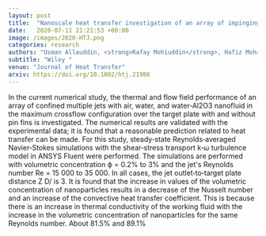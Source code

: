 ```yaml
---
layout: post
title:  "Nanoscale heat transfer investigation of an array of impinging jet systems with different working fluids under crossflow with and without pin fins"
date:   2020-07-11 21:21:53 +00:00
image: /images/2020-HTJ.png
categories: research
authors: "Usman Allauddin, <strong>Rafay Mohiuddin</strong>, Hafiz Mohammad Usman Khan, Naseem Uddin, Waqar A. Khan"
subtitle: "Wiley "
venue: "Journal of Heat Transfer"
arxiv: https://doi.org/10.1002/htj.21986
---
```

In the current numerical study, the thermal and flow field performance of an array of confined multiple jets with air, water, and water‐Al2O3 nanofluid in the maximum crossflow configuration over the target plate with and without pin fins is investigated. The numerical results are validated with the experimental data; it is found that a reasonable prediction related to heat transfer can be made. For this study, steady‐state Reynolds‐averaged Navier‐Stokes simulations with the shear‐stress transport k‐ω turbulence model in ANSYS Fluent were performed. The simulations are performed with volumetric concentration ϕ = 0.2% to 3% and the jet's Reynolds number Re = 15 000 to 35 000. In all cases, the jet outlet‐to‐target plate distance Z D/ is 3. It is found that the increase in values of the volumetric concentration of nanoparticles results in a decrease of the Nusselt number and an increase of the convective heat transfer coefficient. This is because there is an increase in thermal conductivity of the working fluid with the increase in the volumetric concentration of nanoparticles for the same Reynolds number. About 81.5% and 89.1%
